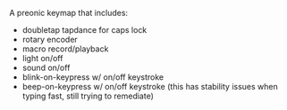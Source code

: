 A preonic keymap that includes:
- doubletap tapdance for caps lock
- rotary encoder
- macro record/playback
- light on/off
- sound on/off
- blink-on-keypress w/ on/off keystroke
- beep-on-keypress w/ on/off keystroke (this has stability issues when typing fast, still trying to remediate)